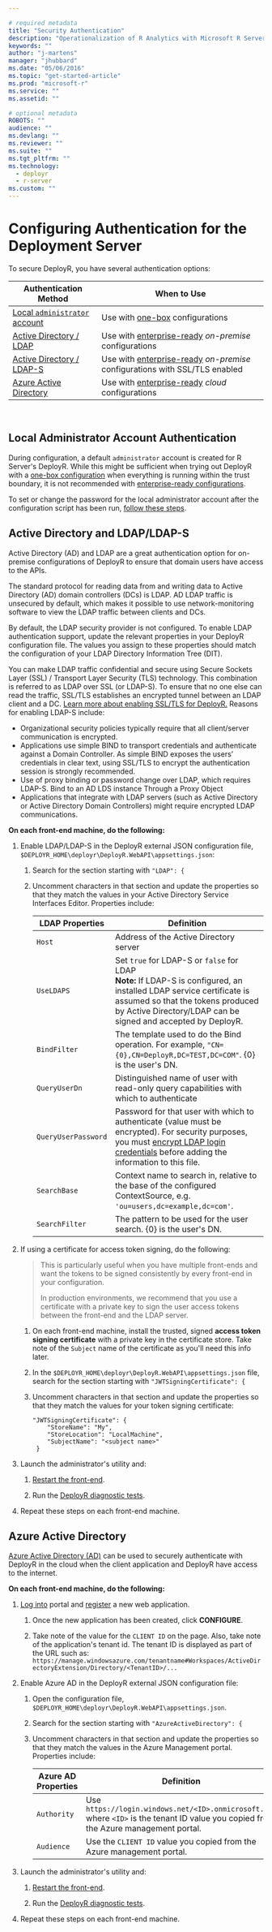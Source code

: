 ```yaml
---

# required metadata
title: "Security Authentication"
description: "Operationalization of R Analytics with Microsoft R Server"
keywords: ""
author: "j-martens"
manager: "jhubbard"
ms.date: "05/06/2016"
ms.topic: "get-started-article"
ms.prod: "microsoft-r"
ms.service: ""
ms.assetid: ""

# optional metadata
ROBOTS: ""
audience: ""
ms.devlang: ""
ms.reviewer: ""
ms.suite: ""
ms.tgt_pltfrm: ""
ms.technology: 
  - deployr
  - r-server
ms.custom: ""
---
```


# Configuring Authentication for the Deployment Server

To secure DeployR, you have several authentication options:

|Authentication Method|When to Use|
|----------------------------------|----------------------------------|
|[Local `administrator` account](#local)|Use with [one-box](configuration-scenarios.md) configurations|
|[Active Directory / LDAP](#ldap)|Use with [enterprise-ready](configuration-scenarios.md) _on-premise_ configurations|
|[Active Directory / LDAP-S](#ldap)|Use with [enterprise-ready](configuration-scenarios.md) _on-premise_ configurations with SSL/TLS enabled|
|[Azure Active Directory](#aad)|Use with [enterprise-ready](configuration-scenarios.md) _cloud_ configurations|

<br>

<a name="local"></a>

## Local Administrator Account Authentication

During configuration, a default `administrator` account is created for R Server's DeployR. While this might be sufficient when trying out DeployR with a [one-box configuration](configuration-scenarios.md#onebox) when everything is running within the trust boundary, it is not recommended with [enterprise-ready configurations](configuration-scenarios.md#enterpriseready).

To set or change the password for the local administrator account after the configuration script has been run, [follow these steps](admin-utility.md#admin-password).

<a name="ldap"></a>

## Active Directory and LDAP/LDAP-S

Active Directory (AD) and LDAP are a great authentication option for on-premise configurations of DeployR to ensure that domain users have access to the APIs.  

The standard protocol for reading data from and writing data to Active Directory (AD) domain controllers (DCs) is LDAP. AD LDAP traffic is unsecured by default, which makes it possible to use network-monitoring software to view the LDAP traffic between clients and DCs.  

By default, the LDAP security provider is not configured. To enable LDAP authentication support, update the relevant properties in your DeployR configuration file. The values you assign to these properties should match the configuration of your LDAP Directory Information Tree (DIT).

You can make LDAP traffic confidential and secure using Secure Sockets Layer (SSL) / Transport Layer Security (TLS) technology. This combination is referred to as LDAP over SSL (or LDAP-S). To ensure that no one else can read the traffic, SSL/TLS establishes an encrypted tunnel between an LDAP client and a DC. [Learn more about enabling SSL/TLS for DeployR.](security-https.md) Reasons for enabling LDAP-S include:

+ Organizational security policies typically require that all client/server communication is encrypted.
+ Applications use simple BIND to transport credentials and authenticate against a Domain Controller. As simple BIND exposes the users’ credentials in clear text, using SSL/TLS to encrypt the authentication session is strongly recommended.
+ Use of proxy binding or password change over LDAP, which requires LDAP-S. Bind to an AD LDS instance Through a Proxy Object
+ Applications that integrate with LDAP servers (such as Active Directory or Active Directory Domain Controllers) might require encrypted LDAP communications.

**On each front-end machine, do the following:**

1. Enable LDAP/LDAP-S in the DeployR external JSON configuration file, `$DEPLOYR_HOME\deployr\DeployR.WebAPI\appsettings.json`:

   1. Search for the section starting with `"LDAP": {`

   1. Uncomment characters in that section and update the properties so that they match the values in your Active Directory Service Interfaces Editor.  Properties include:

      |LDAP Properties|Definition|
      |---------------|-------------------------------|
      |`Host`|Address of the Active Directory server|
      |`UseLDAPS`|Set `true` for LDAP-S or `false` for LDAP<br>**Note:** If LDAP-S is configured, an installed LDAP service certificate is assumed so that the tokens produced by Active Directory/LDAP can be signed and accepted by DeployR. |
      |`BindFilter`|The template used to do the Bind operation. For example, `"CN={0},CN=DeployR,DC=TEST,DC=COM"`. {0} is the user's DN.|
      |`QueryUserDn`|Distinguished name of user with read-only query capabilities with which to authenticate|
      |`QueryUserPassword`|Password for that user with which to authenticate (value must be encrypted). For security purposes, you must [encrypt LDAP login credentials](admin-utility.md#encrypt) before adding the information to this file.|
      |`SearchBase`|Context name to search in, relative to the base of the configured ContextSource, e.g. `'ou=users,dc=example,dc=com'`.| 
      |`SearchFilter`|The pattern to be used for the user search. {0} is the user's DN.|

1. If using a certificate for access token signing, do the following: 

   >This is particularly useful when you have multiple front-ends and want the tokens to be signed consistently by every front-end in your configuration. 
   >
   >In production environments, we recommend that you use a certificate with a private key to sign the user access tokens between the front-end and the LDAP server.
    
   1. On each front-end machine, install the trusted, signed **access token signing certificate** with a private key in the certificate store. Take note of the `Subject` name of the certificate as you'll need this info later.

   1. In the `$DEPLOYR_HOME\deployr\DeployR.WebAPI\appsettings.json` file, search for the section starting with `"JWTSigningCertificate": {`

   1. Uncomment characters in that section and update the properties so that they match the values for your token signing certificate:
       ```
       "JWTSigningCertificate": {
           "StoreName": "My",
           "StoreLocation": "LocalMachine",
           "SubjectName": "<subject name>"
        }
        ```

1. Launch the administrator's utility and:
   1. [Restart the front-end](admin-utility.md#startstop).
 
   1. Run the [DeployR diagnostic tests](diagnostics-troubleshooting.md).

1. Repeat these steps on each front-end machine.

<a name="aad"></a>

## Azure Active Directory 

[Azure Active Directory (AD)](https://www.microsoft.com/en-us/cloud-platform/azure-active-directory) can be used to securely authenticate with DeployR in the cloud when the client application and DeployR have access to the internet.
<br>

**On each front-end machine, do the following:**

1. [Log into](https://azure.microsoft.com/en-us/features/azure-portal/) portal and [register](https://azure.microsoft.com/en-us/documentation/articles/sql-database-client-id-keys/) a new web application.   

    1. Once the new application has been created, click **CONFIGURE**.

    1. Take note of the value for the  `CLIENT ID` on the page. Also, take note of the application's tenant id.  The tenant ID is displayed as part of the URL such as: `https://manage.windowsazure.com/tenantname#Workspaces/ActiveDirectoryExtension/Directory/<TenantID>/...`

1. Enable Azure AD in the DeployR external JSON configuration file:

    1. Open the configuration file, `$DEPLOYR_HOME\deployr\DeployR.WebAPI\appsettings.json`.

    1. Search for the section starting with `"AzureActiveDirectory": {`

    1. Uncomment characters in that section and update the properties so that they match the values in the Azure Management portal.  Properties include:

       |Azure AD Properties|Definition|
       |----------------|-------------------------------|
       |`Authority`|Use `https://login.windows.net/<ID>.onmicrosoft.com` where `<ID>` is the tenant ID value you copied from the Azure management portal.|
       |`Audience`|Use the `CLIENT ID` value you copied from the Azure management portal.|

1. Launch the administrator's utility and:

   1. [Restart the front-end](admin-utility.md#startstop).
 
   1. Run the [DeployR diagnostic tests](diagnostics-troubleshooting.md).

1. Repeat these steps on each front-end machine.